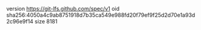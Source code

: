 version https://git-lfs.github.com/spec/v1
oid sha256:4050a4c9ab8751918d7b35ca549e988fd20f79ef9f25d2d70e1a93d2c96e9f14
size 8181
